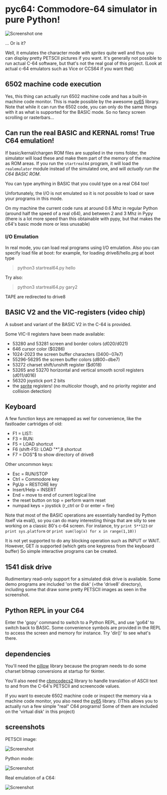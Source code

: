 # pyc64: Commodore-64 simulator in pure Python!

![Screenshot one](demo_screenshot1.png)

... Or is it?

Well, it emulates the character mode *with sprites* quite well and thus you can display pretty PETSCII pictures if you want.
It's generally not possible to run actual C-64 software, but that's not the real goal
of this project. (Look at actual c-64 emulators such as Vice or CCS64 if you want that)


## 6502 machine code execution

Yes, this thing can actually run 6502 machine code and
has a built-in machine code monitor.
This is made possible by the awesome [py65](https://github.com/mnaberez/py65) library. 
Note that while it can run the 6502 code,
you can only do the same things with it as what is supported
for the BASIC mode. So no fancy screen scrolling or rasterbars...


## Can run the real BASIC and KERNAL roms! True C64 emulation! 

If basic/kernal/chargen ROM files are supplied in the roms folder,
the simulator will load these and make them part of the memory of the machine as ROM areas.
If you run the ``startreal64`` program, it will load the ``realemulator`` module
instead of the simulated one, and will *actually run the C64 BASIC ROM*. 

You can type anything in BASIC that you could type on a real C64 too!

Unfortunately, the I/O is not emulated so it is not possible to load or save
your programs in this mode.

On my machine the current code runs at around 0.6 Mhz in regular Python 
(around half the speed of a real c64),
and between 2 and 3 Mhz in Pypy (there is a lot more speed than this obtainable
with pypy, but that makes the c64's basic mode more or less unusable)

### I/O Emulation
In real mode, you can load real programs using I/O emulation.
Also you can specify load file at boot: for example, for loading drive8/hello.prg at boot type

> python3 startreal64.py hello

Try also:

> python3 startreal64.py gary2

TAPE are redirected to drive8



## BASIC V2 and the VIC-registers (video chip)

A subset and variant of the BASIC V2 in the C-64 is provided.

Some VIC-II registers have been made available:

- 53280 and 53281 screen and border colors ($d020/$d021)
- 646 cursor color ($0286)
- 1024-2023 the screen buffer characters ($0400-$07e7) 
- 55296-56295 the screen buffer colors ($d800-$dbe7)
- 53272 charset shift/unshift register ($d018)
- 53265 and 53270 horizontal and vertical smooth scroll registers ($d011/$d016)
- 56320 joystick port 2 bits
- the [sprite](https://www.c64-wiki.com/wiki/Sprite) registers! (no multicolor though, and no priority register and collision detection)


## Keyboard

A few function keys are remapped as wel for convenience, like the fastloader cartridges of old:

- F1 = LIST:
- F3 = RUN:
- F5 = LOAD shortcut
- F6 (shift-F5): LOAD "*",8  shortcut
- F7 = DOS"$ to show directory of drive8

Other uncommon keys:
- Esc = RUN/STOP
- Ctrl = Commodore key
- PgUp = RESTORE key
- Insert/Help = INSERT
- End = move to end of current logical line
- the reset button on top = perform warm reset
- numpad keys = joystick (r_ctrl or 0 or enter = fire)

Note that most of the BASIC operations are essentially handled by Python itself via eval(),
so you can do many interesting things that are silly to see working on a classic 80's c-64 screen.
For instance, try ``print 5**123``  or ``print sys.platform`` or ``print sum(log(x) for x in range(1,10))``

It is not yet supported to do any blocking operation such as INPUT or WAIT.
However, GET *is* supported (which gets one keypress from the keyboard buffer)
So simple interactive programs can be created.


## 1541 disk drive

Rudimentary read-only support for a simulated disk drive is available.
Some demo programs are included 'on the disk' (=the 'drive8' directory),
including some that draw some pretty PETSCII images as seen in the
screenshot.


## Python REPL in your C64

Enter the 'gopy' command to switch to a Python REPL, and use 'go64' to switch back to BASIC.
Some convenience symbols are provided in the REPL to access the screen
and memory for instance. Try 'dir()' to see what's there.


## dependencies

You'll need the [pillow](https://pillow.readthedocs.io) library because 
the program needs to do some charset bitmap conversions at startup for tkinter.

You'll also need the [cbmcodecs2](https://github.com/irmen/cbmcodecs2) library to handle
translation of ASCII text to and from the C-64's PETSCII and screencode values.

If you want to execute 6502 machine code or inspect the memory via a
machine code monitor, you also need the [py65](https://github.com/mnaberez/py65) library. 
()This allows you to actually run a few simple "real" C64 programs! Some of them 
are included on the 'virtual disk' in this project)

## screenshots

PETSCII image:

![Screenshot](demo_screenshot2.png)

Python mode:

![Screenshot](demo_screenshot3.png)

Real emulation of a C64:

![Screenshot](demo_screenshot4.png)

